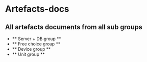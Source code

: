 # Artefacts-docs
## All artefacts documents from all sub groups
* ** Server + DB group **
* ** Free choice group **
* ** Device group **
* ** Unit group **
